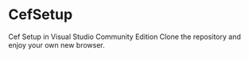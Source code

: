 # CefSetup
Cef Setup in Visual Studio Community Edition
Clone the repository and enjoy your own new browser.
